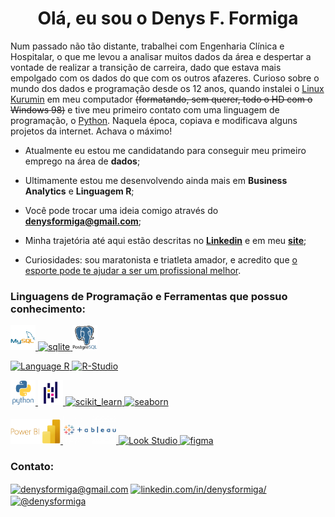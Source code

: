 <!-- 
Atualmente estou focado em:
<div style="display: inline">
  &nbsp;&nbsp;<img width='60' height='60' src="https://github.com/devicons/devicon/blob/v2.15.1/icons/python/python-original-wordmark.svg" />&nbsp;&nbsp;
  &nbsp;&nbsp;<img width='60' height='60' src="https://cdn.jsdelivr.net/gh/devicons/devicon/icons/r/r-original.svg" />&nbsp;&nbsp;&nbsp;
  &nbsp;&nbsp;<img width='60' height='60' src="https://github.com/devicons/devicon/blob/v2.15.1/icons/mysql/mysql-original-wordmark.svg" />&nbsp;&nbsp;
  &nbsp;&nbsp;<img width='100' height='50' src="https://github.com/denysformiga/denysformiga/blob/main/power-bi-microsoft-seeklogo.com.png" />&nbsp;&nbsp;
  &nbsp;&nbsp;<img width='100' height='60' src="https://github.com/denysformiga/denysformiga/blob/main/Tableau-Logo-700x394.png" />&nbsp;&nbsp;
</div> 

- Apaixonado por música 🎸 e moda masculina 🤵.
- Triatleta amador e maratonista 🏊🚴🏃.
-->


<h1 align="center">Olá, eu sou o Denys F. Formiga</h1>

Num passado não tão distante, trabalhei com Engenharia Clínica e Hospitalar, o que me levou a analisar muitos dados da área e despertar a vontade de realizar a transição de carreira, dado que estava mais empolgado com os dados do que com os outros afazeres. Curioso sobre o mundo dos dados e programação desde os 12 anos, quando instalei o [Linux Kurumin](https://www.hardware.com.br/kurumin/) em meu computador ~~(formatando, sem querer, todo o HD com o Windows 98)~~ e tive meu primeiro contato com uma linguagem de programação, o [Python](https://www.python.org/about/). Naquela época, copiava e modificava alguns projetos da internet. Achava o máximo!
  
- Atualmente eu estou me candidatando para conseguir meu primeiro emprego na área de **dados**;

- Ultimamente estou me desenvolvendo ainda mais em **Business Analytics** e **Linguagem R**;

- Você pode trocar uma ideia comigo através do **denysformiga@gmail.com**;

- Minha trajetória até aqui estão descritas no [**Linkedin**](https://www.linkedin.com/in/denysformiga/) e em meu [**site**](https://sites.google.com/view/denysformiga/);

- Curiosidades: sou maratonista e triatleta amador, e acredito que [o esporte pode te ajudar a ser um profissional melhor](https://www.linkedin.com/pulse/triathlon-e-vida-profissional-muito-al%2525C3%2525A9m-de-endurance-jo%2525C3%2525A3o-victor%3FtrackingId=3bFkAe9vxIqnKM0hOX1U9Q%253D%253D/?trackingId=3bFkAe9vxIqnKM0hOX1U9Q%3D%3D).


<h3 align="left">Linguagens de Programação e Ferramentas que possuo conhecimento:</h3>
<p align="left"> 
  <a href="https://www.mysql.com/" target="_blank" rel="noreferrer"> <img src="https://raw.githubusercontent.com/devicons/devicon/master/icons/mysql/mysql-original-wordmark.svg" alt="mysql" width="40" height="40"/> </a> 
  <a href="https://www.sqlite.org/" target="_blank" rel="noreferrer"> <img src="https://www.vectorlogo.zone/logos/sqlite/sqlite-icon.svg" alt="sqlite" width="40" height="40"/> </a>
  <a href="https://www.postgresql.org" target="_blank" rel="noreferrer"> <img src="https://raw.githubusercontent.com/devicons/devicon/master/icons/postgresql/postgresql-original-wordmark.svg" alt="postgresql" width="40" height="40"/> </a> </p>

  <a href="https://www.r-project.org" target="_blank" rel="noreferrer"> <img src="https://cdn.jsdelivr.net/gh/devicons/devicon/icons/r/r-original.svg" alt="Language R" width="40" height="40"/> </a> 
  <a href="https://posit.co/products/open-source/rstudio/" target="_blank" rel="noreferrer"> <img src="https://www.rstudio.com/wp-content/uploads/2018/10/RStudio-Logo-Flat.png" alt="R-Studio" width="100" height="35"/> </a> 
  
  <a href="https://www.python.org" target="_blank" rel="noreferrer"> <img src="https://github.com/devicons/devicon/blob/v2.15.1/icons/python/python-original-wordmark.svg" alt="python" width="40" height="40"/> </a> 
  <a href="https://pandas.pydata.org/" target="_blank" rel="noreferrer"> <img src="https://raw.githubusercontent.com/devicons/devicon/2ae2a900d2f041da66e950e4d48052658d850630/icons/pandas/pandas-original.svg" alt="pandas" width="40" height="40"/> </a> 
  <a href="https://scikit-learn.org/" target="_blank" rel="noreferrer"> <img src="https://upload.wikimedia.org/wikipedia/commons/0/05/Scikit_learn_logo_small.svg" alt="scikit_learn" width="40" height="40"/> </a> 
  <a href="https://seaborn.pydata.org/" target="_blank" rel="noreferrer"> <img src="https://seaborn.pydata.org/_images/logo-mark-lightbg.svg" alt="seaborn" width="40" height="40"/> </a> 

  <a href="https://powerbi.microsoft.com/pt-br/" target="_blank" rel="noreferrer"> <img src="https://github.com/denysformiga/denysformiga/blob/main/power-bi-microsoft-seeklogo.com.png" alt="PowerBI" width="80" height="40"/> </a> 
  <a href="https://www.tableau.com/pt-br" target="_blank" rel="noreferrer"> <img src="https://github.com/denysformiga/denysformiga/blob/main/Tableau-Logo-700x394.png" alt="Tableu" width="85" height="45"/> </a> 
  <a href="https://cloud.google.com/looker?hl=pt-br" target="_blank" rel="noreferrer"> <img src="https://seeklogo.com/images/G/google-looker-logo-B27BD25E4E-seeklogo.com.png" alt="Look Studio" width="26" height="40"/> </a> 
  <a href="https://www.figma.com/" target="_blank" rel="noreferrer"> <img src="https://www.vectorlogo.zone/logos/figma/figma-icon.svg" alt="figma" width="40" height="40"/> </a> 

<h3 align="left">Contato:</h3>
<p align="left">
<a href="mailto:denysformiga@gmail.com" target="blank"><img align="center" src="https://www.google.com/gmail/about/static-2.0/images/logo-gmail.png" alt="denysformiga@gmail.com" height="40" width="40" /></a>             
<a href="https://linkedin.com/in/denysformiga/" target="blank"><img align="center" src="https://raw.githubusercontent.com/rahuldkjain/github-profile-readme-generator/master/src/images/icons/Social/linked-in-alt.svg" alt="linkedin.com/in/denysformiga/" height="30" width="40" /></a>
<a href="https://instagram.com/denysformiga" target="blank"><img align="center" src="https://raw.githubusercontent.com/rahuldkjain/github-profile-readme-generator/master/src/images/icons/Social/instagram.svg" alt="@denysformiga" height="30" width="40" /></a>
</p>
